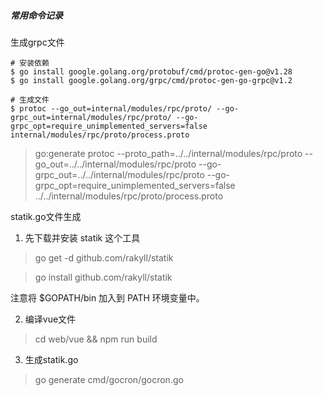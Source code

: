 ##### 常用命令记录

生成grpc文件
```shell
# 安装依赖
$ go install google.golang.org/protobuf/cmd/protoc-gen-go@v1.28
$ go install google.golang.org/grpc/cmd/protoc-gen-go-grpc@v1.2

# 生成文件
$ protoc --go_out=internal/modules/rpc/proto/ --go-grpc_out=internal/modules/rpc/proto/ --go-grpc_opt=require_unimplemented_servers=false internal/modules/rpc/proto/process.proto
```

> go:generate protoc --proto_path=../../internal/modules/rpc/proto --go_out=../../internal/modules/rpc/proto --go-grpc_out=../../internal/modules/rpc/proto --go-grpc_opt=require_unimplemented_servers=false ../../internal/modules/rpc/proto/process.proto

statik.go文件生成
1. 先下载并安装 statik 这个工具
> go get -d github.com/rakyll/statik

> go install github.com/rakyll/statik

注意将 $GOPATH/bin 加入到 PATH 环境变量中。

2. 编译vue文件
> cd web/vue && npm run build

3. 生成statik.go
> go generate cmd/gocron/gocron.go